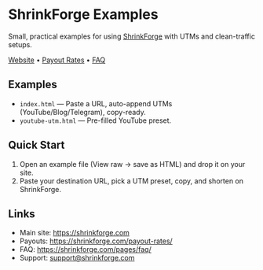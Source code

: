 # ShrinkForge Examples

Small, practical examples for using [ShrinkForge](https://shrinkforge.com) with UTMs and clean-traffic setups.

[Website](https://shrinkforge.com) • [Payout Rates](https://shrinkforge.com/payout-rates/) • [FAQ](https://shrinkforge.com/pages/faq/)

## Examples
- `index.html` — Paste a URL, auto-append UTMs (YouTube/Blog/Telegram), copy-ready.
- `youtube-utm.html` — Pre-filled YouTube preset.

## Quick Start
1. Open an example file (View raw → save as HTML) and drop it on your site.
2. Paste your destination URL, pick a UTM preset, copy, and shorten on ShrinkForge.

## Links
- Main site: https://shrinkforge.com
- Payouts: https://shrinkforge.com/payout-rates/
- FAQ: https://shrinkforge.com/pages/faq/
- Support: support@shrinkforge.com
